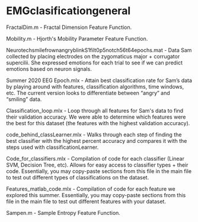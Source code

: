 # EMGclasificationgeneral

FractalDim.m - Fractal Dimension Feature Function.

Mobility.m - Hjorth's Mobility Parameter Feature Function.

NeurotechsmilefrownangryblinkS1filt0p5notch56t64epochs.mat - Data Sam collected by placing electrodes on the zygomaticus major + corrugator supercilii. She expressed emotions for each trial to see if we can predict emotions based on neuron signals.
 
Summer 2020 EEG Epoch.mlx - Attain best classification rate for Sam’s data by playing around with features, classification algorithms, time windows, etc. The current version looks to differentiate between “angry” and “smiling” data.

Classification_loop.mlx - Loop through all features for Sam's data to find their validation accuracy. We were able to determine which features were the best for this dataset (the features with the highest validation accuracy). 

code_behind_classLearner.mlx - Walks through each step of finding the best classifier with the highest percent accuracy and compares it with the steps used with classificationLearner.

Code_for_classifiers.mlx - Compilation of code for each classifier (Linear SVM, Decision Tree, etc). Allows for easy access to classifier types + their code. Essentially, you may copy-paste sections from this file in the main file to test out different types of classifications on the dataset. 

Features_matlab_code.mlx - Compilation of code for each feature we explored this summer. Essentially, you may copy-paste sections from this file in the main file to test out different features with your dataset.


Sampen.m - Sample Entropy Feature Function.

